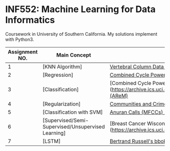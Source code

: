 INF552: Machine Learning for Data Informatics
========

Coursework in University of Southern California. My solutions implement with Python3. 

|Assignment NO.|Main Concept|DataSet|Packages|
|--------------|------------|-------|--------|
|1|[KNN Algorithm]|[Vertebral Column Data Set](http://archive.ics.uci.edu/ml/datasets/vertebral+column#)
|2|[Regression]|[Combined Cycle Power Plant Data Set](https://archive.ics.uci.edu/ml/datasets/combined+cycle+power+plant)
|3|[Classification]|[Combined Cycle Power Plant Data Set](https://archive.ics.uci.edu/ml/datasets/Activity+Recognition+system+based+on+Multisensor+data+fusion+(AReM)
|4|[Regularization]|[Communities and Crime Data Set ](http://archive.ics.uci.edu/ml/datasets/communities+and+crime)
|5|[Classification with SVM]|[Anuran Calls (MFCCs) Data Set](https://archive.ics.uci.edu/ml/datasets/Anuran+Calls+%28MFCCs%29)
|6|[Supervised/Semi-Supervised/Unsupervised Learning]|[Breast Cancer Wisconsin (Diagnostic) Data Set](https://archive.ics.uci.edu/ml/datasets/Breast+Cancer+Wisconsin+(Diagnostic)
|7|[LSTM]|[Bertrand Russell's bboks from Project Gutenberg](https://www.gutenberg.org/ebooks/author/355)


